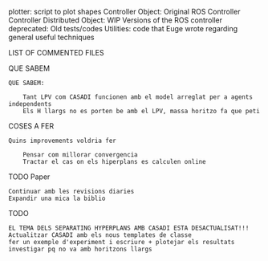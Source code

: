 plotter: script to plot shapes
Controller Object: Original ROS Controller
Controller Distributed Object: WIP Versions of the ROS controller 
deprecated: Old tests/codes 
Utilities: code that Euge wrote regarding general useful techniques 

LIST OF COMMENTED FILES

QUE SABEM

    QUE SABEM: 
        
        Tant LPV com CASADI funcionen amb el model arreglat per a agents independents
        Els H llargs no es porten be amb el LPV, massa horitzo fa que peti

COSES A FER

    Quins improvements voldria fer
 
        Pensar com millorar convergencia
        Tractar el cas on els hiperplans es calculen online 

TODO Paper 
    
    Continuar amb les revisions diaries
    Expandir una mica la biblio 

TODO 

    EL TEMA DELS SEPARATING HYPERPLANS AMB CASADI ESTA DESACTUALISAT!!! 
    Actualitzar CASADI amb els nous templates de classe
    fer un exemple d'experiment i escriure + plotejar els resultats
    investigar pq no va amb horitzons llargs


    